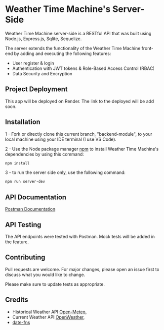 # Weather Time Machine's Server-Side

Weather Time Machine server-side is a RESTful API that was built using Node.js, Express.js, Sqlite, Sequelize.

The server extends the functionality of the Weather Time Machine front-end by adding and executing the following features:
- User register & login
- Authentication with JWT tokens & Role-Based Access Control (RBAC) 
- Data Security and Encryption

## Project Deployment

This app will be deployed on Render. The link to the deployed will be add soon.


## Installation

1 - Fork or directly clone this current branch, "backend-module", to your local machine using your IDE terminal (I use VS Code).

2 - Use the Node package manager [npm](https://www.npmjs.com/) to install Weather Time Machine's dependencies by using this command:
```bash
npm install
```

3 - to run the server side only, use the following command:
```bash
npm run server-dev
```

## API Documentation

[Postman Documentation](https://documenter.getpostman.com/view/30497146/2sA2rGvesJ)

## API Testing

The API endpoints were tested with Postman. Mock tests will be added in the feature. 

## Contributing

Pull requests are welcome. For major changes, please open an issue first
to discuss what you would like to change.

Please make sure to update tests as appropriate.

## Credits

- Historical Weather API [Open-Meteo](https://open-meteo.com/),
- Current Weather API [OpenWeather](https://open-meteo.com/),
- [date-fns](https://date-fns.org/)
